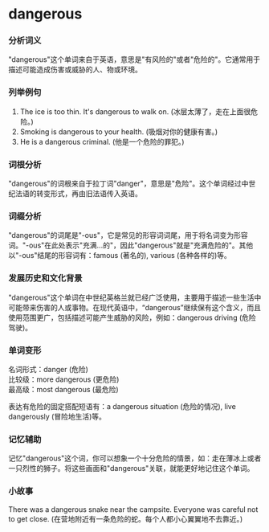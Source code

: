 # dangerous

### 分析词义

  

"dangerous"这个单词来自于英语，意思是"有风险的"或者"危险的"。它通常用于描述可能造成伤害或威胁的人、物或环境。

  

### 列举例句

  

1.  The ice is too thin. It's dangerous to walk on. (冰层太薄了，走在上面很危险。)
2.  Smoking is dangerous to your health. (吸烟对你的健康有害。)
3.  He is a dangerous criminal. (他是一个危险的罪犯。)

  

### 词根分析

  

"dangerous"的词根来自于拉丁词"danger"，意思是"危险"。这个单词经过中世纪法语的转变形式，再由旧法语传入英语。

  

### 词缀分析

  

"dangerous"的词尾是"-ous"，它是常见的形容词词尾，用于将名词变为形容词。"-ous"在此处表示"充满...的"，因此"dangerous"就是"充满危险的"。其他以"-ous"结尾的形容词有：famous (著名的), various (各种各样的)等。

  

### 发展历史和文化背景

  

"dangerous"这个单词在中世纪英格兰就已经广泛使用，主要用于描述一些生活中可能带来伤害的人或事物。在现代英语中，“dangerous”继续保有这个含义，而且使用范围更广，包括描述可能产生威胁的风险，例如：dangerous driving (危险驾驶)。

  

### 单词变形

  

名词形式：danger (危险)  
比较级：more dangerous (更危险)  
最高级：most dangerous (最危险)

  

表达有危险的固定搭配短语有：a dangerous situation (危险的情况), live dangerously (冒险地生活)等。

  

### 记忆辅助

  

记忆"dangerous"这个词，你可以想象一个十分危险的情景，如：走在薄冰上或者一只烈性的狮子。将这些画面和"dangerous"关联，就能更好地记住这个单词。

  

### 小故事

  

There was a dangerous snake near the campsite. Everyone was careful not to get close. (在营地附近有一条危险的蛇。每个人都小心翼翼地不去靠近。)
